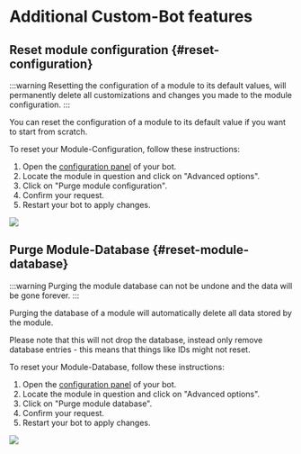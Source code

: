 # Additional Custom-Bot features

## Reset module configuration {#reset-configuration}

:::warning
Resetting the configuration of a module to its default values, will permanently delete all customizations and changes
you made to the module configuration.
:::

You can reset the configuration of a module to its default value if you want to start from scratch.

To reset your Module-Configuration, follow these instructions:

1. Open the [configuration panel](https://scnx.app/glink?page=bot/configuration) of your bot.
2. Locate the module in question and click on "Advanced options".
3. Click on "Purge module configuration".
4. Confirm your request.
5. Restart your bot to apply changes.

![](@site/docs/assets/custom-bot/additional-features/reset-configuration.png)

## Purge Module-Database {#reset-module-database}

:::warning
Purging the module database can not be undone and the data will be gone forever.
:::

Purging the database of a module will automatically delete all data stored by the module.

Please note that this will not drop the database, instead only remove database entries - this means that things like IDs
might not reset.

To reset your Module-Database, follow these instructions:

1. Open the [configuration panel](https://scnx.app/glink?page=bot/configuration) of your bot.
2. Locate the module in question and click on "Advanced options".
3. Click on "Purge module database".
4. Confirm your request.
5. Restart your bot to apply changes.

![](@site/docs/assets/custom-bot/additional-features/purge-database.png)